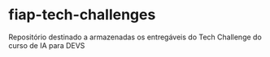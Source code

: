 # fiap-tech-challenges
Repositório destinado a armazenadas os entregáveis do Tech Challenge do curso de IA para DEVS
